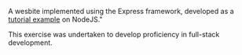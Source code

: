 A wesbite implemented using the Express framework, developed as a [tutorial example](https://developer.mozilla.org/en-US/docs/Learn/Server-side/Express_Nodejs/Tutorial_local_library_website) on NodeJS."

This exercise was undertaken to develop proficiency in full-stack development.
